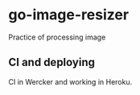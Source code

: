 # go-image-resizer

Practice of processing image

## CI and deploying

CI in Wercker and working in Heroku.
